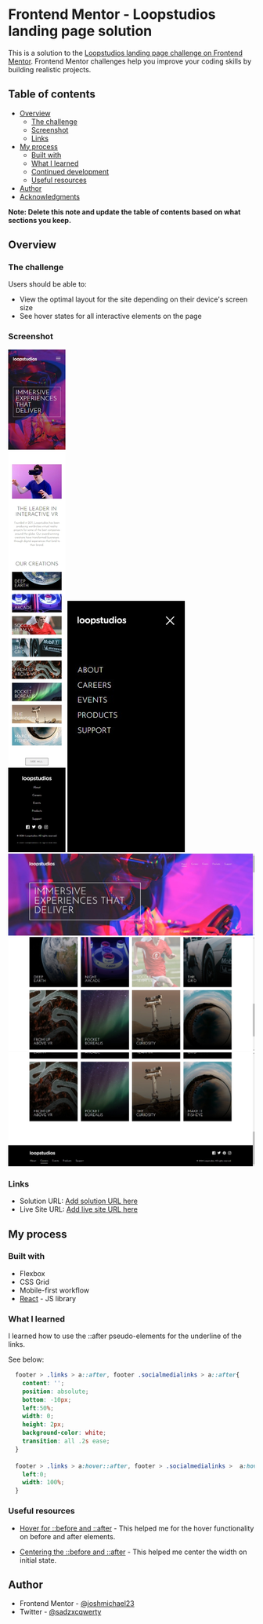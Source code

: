 # Frontend Mentor - Loopstudios landing page solution

This is a solution to the [Loopstudios landing page challenge on Frontend Mentor](https://www.frontendmentor.io/challenges/loopstudios-landing-page-N88J5Onjw). Frontend Mentor challenges help you improve your coding skills by building realistic projects. 

## Table of contents

- [Overview](#overview)
  - [The challenge](#the-challenge)
  - [Screenshot](#screenshot)
  - [Links](#links)
- [My process](#my-process)
  - [Built with](#built-with)
  - [What I learned](#what-i-learned)
  - [Continued development](#continued-development)
  - [Useful resources](#useful-resources)
- [Author](#author)
- [Acknowledgments](#acknowledgments)

**Note: Delete this note and update the table of contents based on what sections you keep.**

## Overview

### The challenge

Users should be able to:

- View the optimal layout for the site depending on their device's screen size
- See hover states for all interactive elements on the page

### Screenshot

![](./screenshots/loopstudios%20mobile.png)
![](./screenshots/loopstudios%20mobile%20menu.png)
![](./screenshots/loopstudios%20desktop%20active%200.png)
![](./screenshots/loopstudios%20desktop%20active%201.png)
![](./screenshots/loopstudios%20desktop%20active%202.png)

### Links

- Solution URL: [Add solution URL here](https://your-solution-url.com)
- Live Site URL: [Add live site URL here](https://your-live-site-url.com)

## My process

### Built with

- Flexbox
- CSS Grid
- Mobile-first workflow
- [React](https://reactjs.org/) - JS library

### What I learned

I learned how to use the ::after pseudo-elements for the underline of the links.

See below:

```css
  footer > .links > a::after, footer .socialmedialinks > a::after{
    content: '';
    position: absolute;
    bottom: -10px;
    left:50%;
    width: 0;
    height: 2px;
    background-color: white;
    transition: all .2s ease;
  }

  footer > .links > a:hover::after, footer > .socialmedialinks >  a:hover::after{
    left:0;
    width: 100%;
  }
```
### Useful resources

- [Hover for ::before and ::after](https://stackoverflow.com/questions/5777210/how-can-i-write-a-hover-condition-for-abefore-and-aafter) - This helped me for the hover functionality on before and after elements.

- [Centering the ::before and ::after](https://stackoverflow.com/questions/55398733/start-css-underline-animation-from-center-instead-of-left) - This helped me center the width on initial state.


## Author

- Frontend Mentor - [@joshmichael23](https://www.frontendmentor.io/profile/joshmichael23)
- Twitter - [@sadzxcqwerty](https://www.twitter.com/sadzxcqwerty)
